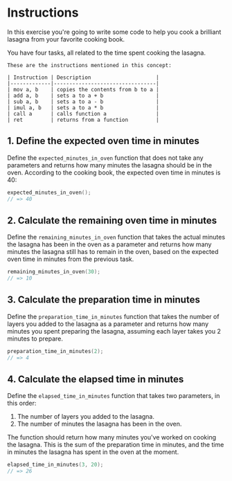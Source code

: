# Instructions

In this exercise you're going to write some code to help you cook a brilliant lasagna from your favorite cooking book.

You have four tasks, all related to the time spent cooking the lasagna.

~~~~exercism/note
These are the instructions mentioned in this concept:

| Instruction | Description                     |
|-------------|---------------------------------|
| mov a, b    | copies the contents from b to a |
| add a, b    | sets a to a + b                 |
| sub a, b    | sets a to a - b                 |
| imul a, b   | sets a to a * b                 |
| call a      | calls function a                |
| ret         | returns from a function         |
~~~~

## 1. Define the expected oven time in minutes

Define the `expected_minutes_in_oven` function that does not take any parameters and returns how many minutes the lasagna should be in the oven.
According to the cooking book, the expected oven time in minutes is 40:

```c
expected_minutes_in_oven();
// => 40
```

## 2. Calculate the remaining oven time in minutes

Define the `remaining_minutes_in_oven` function that takes the actual minutes the lasagna has been in the oven as a parameter and returns how many minutes the lasagna still has to remain in the oven, based on the expected oven time in minutes from the previous task.

```c
remaining_minutes_in_oven(30);
// => 10
```

## 3. Calculate the preparation time in minutes

Define the `preparation_time_in_minutes` function that takes the number of layers you added to the lasagna as a parameter and returns how many minutes you spent preparing the lasagna, assuming each layer takes you 2 minutes to prepare.

```c
preparation_time_in_minutes(2);
// => 4
```

## 4. Calculate the elapsed time in minutes

Define the `elapsed_time_in_minutes` function that takes two parameters, in this order:

1. The number of layers you added to the lasagna.
2. The number of minutes the lasagna has been in the oven.

The function should return how many minutes you've worked on cooking the lasagna.
This is the sum of the preparation time in minutes, and the time in minutes the lasagna has spent in the oven at the moment.

```c
elapsed_time_in_minutes(3, 20);
// => 26
```
